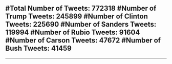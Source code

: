 #Total Number of Tweets: 772318 
#Number of Trump Tweets: 245899
#Number of Clinton Tweets: 225690
#Number of Sanders Tweets: 119994
#Number of Rubio Tweets: 91604
#Number of Carson Tweets: 47672
#Number of Bush Tweets: 41459
---
---
